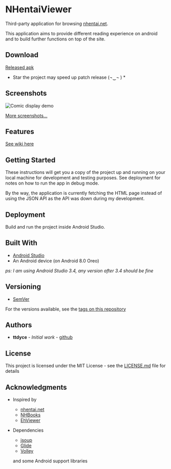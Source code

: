 # NHentaiViewer

Third-party application for browsing [nhentai.net](https://nhentai.net). 

This application aims to provide different reading experience on android and to build further functions on top of the site. 

## Download
[Released apk](https://github.com/ttdyce/nhviewer/releases)

* Star the project may speed up patch release (¬‿¬ ) *

## Screenshots

![Comic display demo](https://github.com/ttdyce/NHentaiViewer/raw/development/screenshots/favorite_list.png "Comic display demo")

[More screenshots...](https://github.com/ttdyce/NHentaiViewer/wiki/Screenshots)

## Features

[See wiki here](https://github.com/ttdyce/NHentaiViewer/wiki)

## Getting Started

These instructions will get you a copy of the project up and running on your local machine for development and testing purposes. See deployment for notes on how to run the app in debug mode.

By the way, the application is currently fetching the HTML page instead of using the JSON API as the API was down during my development.

## Deployment

Build and run the project inside Android Studio. 

## Built With

* [Android Studio](https://developer.android.com/studio)
* An Android device (on Android 8.0 Oreo)

*ps: I am using Android Studio 3.4, any version after 3.4 should be fine*

## Versioning

* [SemVer](http://semver.org/)

For the versions available, see the [tags on this repository](https://github.com/ttdyce/nhviewer/tags)

## Authors

* **ttdyce** - *Initial work* - [github](https://github.com/ttdyce)


## License

This project is licensed under the MIT License - see the [LICENSE.md](LICENSE.md) file for details

## Acknowledgments

* Inspired by
  * [nhentai.net](https://nhentai.net)
  * [NHBooks](https://github.com/NHMoeDev/NHentai-android)
  * [EhViewer](https://github.com/seven332/EhViewer)
* Dependencies
  * [jsoup](https://jsoup.org/download)
  * [Glide](http://bumptech.github.io/glide/doc/download-setup.html)
  * [Volley](https://developer.android.com/training/volley)

  and some Android support libraries
